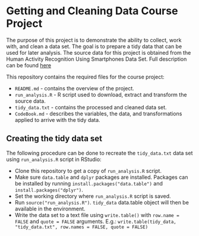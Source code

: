 # Getting and Cleaning Data Course Project

The purpose of this project is to demonstrate the ability to collect, work with, and clean a data set. The goal is to prepare a tidy data that can be used for later analysis.
The source data for this project is obtained from the Human Activity Recognition Using Smartphones Data Set. Full description can be found [here](http://archive.ics.uci.edu/ml/datasets/Human+Activity+Recognition+Using+Smartphones)

This repository contains the required files for the course project:
* `README.md` - contains the overview of the project.
* `run_analysis.R` - R script used to download, extract and transform the source data.
* `tidy_data.txt` - contains the processed and cleaned data set.
* `CodeBook.md` - describes the variables, the data, and transformations applied to arrive with the tidy data.

## Creating the tidy data set

The following procedure can be done to recreate the `tidy_data.txt` data set using `run_analysis.R` script in RStudio:

* Clone this repository to get a copy of  `run_analysis.R` script.
* Make sure `data.table` and `dplyr` packages are installed. Packages can be installed by running `install.packages("data.table")` and `install.packages("dplyr")`.
* Set the working directory where `run_analysis.R` script is saved.
* Run `source("run_analysis.R")`. `tidy_data` data.table object will then be available in the environment.
* Write the data set to a text file using `write.table()` with `row.name = FALSE` and `quote = FALSE` arguments. E.g.: `write.table(tidy_data, "tidy_data.txt", row.names = FALSE, quote = FALSE)`